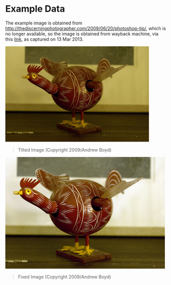 # Example Data

The example image is obtained from <http://thediscerningphotographer.com/2009/06/20/photoshop-tip/>, which is no longer available, so the image is obtained from wayback machine, via this [link](https://web.archive.org/web/20130313163012/http://thediscerningphotographer.com:80/2009/06/20/photoshop-tip/), as captured on 13 Mar 2013.

![Tilted Image](assets/tilted.jpg)

> Tilted Image (Copyright 2009/Andrew Boyd)
>
![Fixed Image](assets/fixed.jpg)

> Fixed Image (Copyright 2009/Andrew Boyd)
